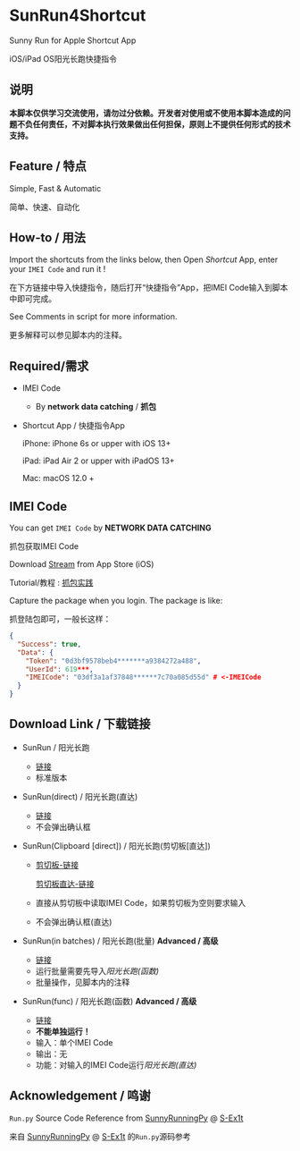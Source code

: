 # SunRun4Shortcut

Sunny Run for Apple Shortcut App

iOS/iPad OS阳光长跑快捷指令

## 说明

**本脚本仅供学习交流使用，请勿过分依赖。开发者对使用或不使用本脚本造成的问题不负任何责任，不对脚本执行效果做出任何担保，原则上不提供任何形式的技术支持。**

## Feature / 特点

Simple, Fast & Automatic

简单、快速、自动化

## How-to / 用法

Import the shortcuts from the links below, then Open *Shortcut* App, enter your `IMEI Code` and run it !

在下方链接中导入快捷指令，随后打开“快捷指令”App，把IMEI Code输入到脚本中即可完成。

See Comments in script for more information.

更多解释可以参见脚本内的注释。

## Required/需求

- IMEI Code

  - By **network data catching** / **抓包**

- Shortcut App / 快捷指令App

  iPhone: iPhone 6s or upper with iOS 13+

  iPad:	iPad Air 2 or upper with iPadOS 13+

  Mac: 	macOS 12.0 +

## IMEI Code

You can get `IMEI Code`  by **NETWORK DATA CATCHING**

抓包获取IMEI Code

Download [Stream](https://apps.apple.com/cn/app/stream/id1312141691) from App Store (iOS)

Tutorial/教程 : [抓包实践](https://www.jianshu.com/p/a34585836b3a)

Capture the package when you login. The package is like:

抓登陆包即可，一般长这样：

```json
{
  "Success": true,
  "Data": {
    "Token": "0d3bf9578beb4*******a9384272a488",
    "UserId": 619***,
    "IMEICode": "03df3a1af37848******7c70a085d55d" # <-IMEICode
  }
}
```

## Download Link / 下载链接

- SunRun / 阳光长跑

  - [链接](https://www.icloud.com/shortcuts/258dd9c0548f4681b843402efefeb618)
  - 标准版本

- SunRun(direct) / 阳光长跑(直达)

  - [链接](https://www.icloud.com/shortcuts/9b004b1a437d42f5adf1d55e220b324f)
  - 不会弹出确认框

- SunRun(Clipboard [direct]) / 阳光长跑(剪切板[直达])

  - [剪切板-链接](https://www.icloud.com/shortcuts/17923747bf1849b293f9757fcd7f5cc9)

    [剪切板直达-链接](https://www.icloud.com/shortcuts/43609554703a41ddadee2e24e09f929b)

  - 直接从剪切板中读取IMEI Code，如果剪切板为空则要求输入

  - 不会弹出确认框(直达)

- SunRun(in batches) / 阳光长跑(批量)  **Advanced / 高级**

  - [链接](https://www.icloud.com/shortcuts/e5ab7d01009044f0989ee42cf8c777cb)
  - 运行批量需要先导入*阳光长跑(函数)*
  - 批量操作，见脚本内的注释

- SunRun(func) / 阳光长跑(函数)           **Advanced / 高级**

  - [链接](https://www.icloud.com/shortcuts/c732a08ac50b4475b87f8681fbe4d267)
  - **不能单独运行！**
  - 输入：单个IMEI Code
  - 输出：无
  - 功能：对输入的IMEI Code运行*阳光长跑(直达)*

## Acknowledgement / 鸣谢

`Run.py` Source Code Reference from [SunnyRunningPy](https://github.com/S-Ex1t/SunnyRunningPy) @ [S-Ex1t](https://github.com/S-Ex1t)

来自 [SunnyRunningPy](https://github.com/S-Ex1t/SunnyRunningPy) @ [S-Ex1t](https://github.com/S-Ex1t) 的`Run.py`源码参考

